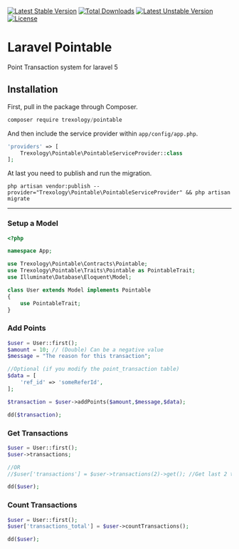 [![Latest Stable Version](https://poser.pugx.org/trexology/pointable/v/stable)](https://packagist.org/packages/trexology/pointable)
[![Total Downloads](https://poser.pugx.org/trexology/pointable/downloads)](https://packagist.org/packages/trexology/pointable)
[![Latest Unstable Version](https://poser.pugx.org/trexology/pointable/v/unstable)](https://packagist.org/packages/trexology/pointable) [![License](https://poser.pugx.org/trexology/pointable/license)](https://packagist.org/packages/trexology/pointable)

# Laravel Pointable
Point Transaction system for laravel 5

## Installation

First, pull in the package through Composer.

```js
composer require trexology/pointable
```

And then include the service provider within `app/config/app.php`.

```php
'providers' => [
    Trexology\Pointable\PointableServiceProvider::class
];
```

At last you need to publish and run the migration.
```
php artisan vendor:publish --provider="Trexology\Pointable\PointableServiceProvider" && php artisan migrate
```

-----

### Setup a Model
```php
<?php

namespace App;

use Trexology\Pointable\Contracts\Pointable;
use Trexology\Pointable\Traits\Pointable as PointableTrait;
use Illuminate\Database\Eloquent\Model;

class User extends Model implements Pointable
{
    use PointableTrait;
}
```

### Add Points
```php
$user = User::first();
$amount = 10; // (Double) Can be a negative value
$message = "The reason for this transaction";

//Optional (if you modify the point_transaction table)
$data = [
    'ref_id' => 'someReferId',
];

$transaction = $user->addPoints($amount,$message,$data);

dd($transaction);
```

### Get Transactions
```php
$user = User::first();
$user->transactions;

//OR
//$user['transactions'] = $user->transactions(2)->get(); //Get last 2 transactions

dd($user);
```

### Count Transactions
```php
$user = User::first();
$user['transactions_total'] = $user->countTransactions();

dd($user);
```
